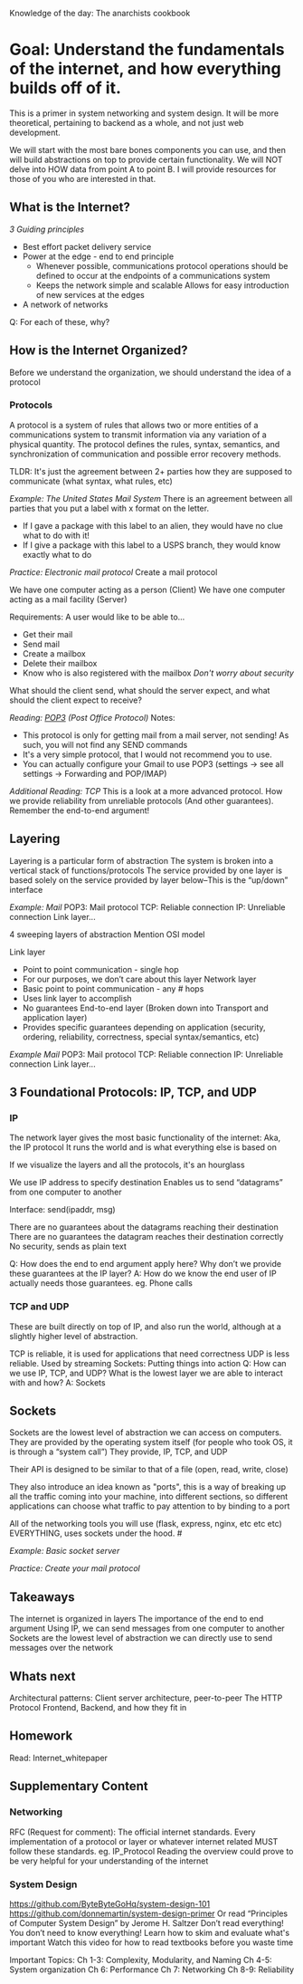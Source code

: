 Knowledge of the day: The anarchists cookbook

# Goal: Understand the fundamentals of the internet, and how everything builds off of it. 
This is a primer in system networking and system design. It will be more theoretical, pertaining to backend as a whole, and not just web development. 

We will start with the most bare bones components you can use, and then will build abstractions on top to provide certain functionality.
We will NOT delve into HOW data from point A to point B. I will provide resources for those of you who are interested in that. 

## What is the Internet?
_3 Guiding principles_
* Best effort packet delivery service
* Power at the edge - end to end principle
    * Whenever possible, communications protocol operations should be defined to occur at the endpoints of a communications system
    * Keeps the network simple and scalable Allows for easy introduction of new services at the edges
* A network of networks

Q: For each of these, why?

## How is the Internet Organized?
Before we understand the organization, we should understand the idea of a protocol

### Protocols
A protocol is a system of rules that allows two or more entities of a communications system to transmit information via any variation of a physical quantity. 
The protocol defines the rules, syntax, semantics, and synchronization of communication and possible error recovery methods.

TLDR: It's just the agreement between 2+ parties how they are supposed to communicate (what syntax, what rules, etc)

_Example: The United States Mail System_
There is an agreement between all parties that you put a label with x format on the letter.
* If I gave a package with this label to an alien, they would have no clue what to do with it!
* If I give a package with this label to a USPS branch, they would know exactly what to do

_Practice: Electronic mail protocol_
Create a mail protocol

We have one computer acting as a person (Client)
We have one computer acting as a mail facility (Server)

Requirements: 
A user would like to be able to...
* Get their mail
* Send mail
* Create a mailbox
* Delete their mailbox
* Know who is also registered with the mailbox
*Don't worry about security*

What should the client send, what should the server expect, and what should the client expect to receive?

_Reading: [POP3](https://www.ibm.com/docs/en/i/7.5?topic=information-pop) (Post Office Protocol)_
Notes:
* This protocol is only for getting mail from a mail server, not sending! As such, you will not find any SEND commands
* It's a very simple protocol, that I would not recommend you to use.
* You can actually configure your Gmail to use POP3 (settings -> see all settings -> Forwarding and POP/IMAP)

_Additional Reading: TCP_
This is a look at a more advanced protocol.
How we provide reliability from unreliable protocols (And other guarantees). Remember the end-to-end argument!

## Layering
Layering is a particular form of abstraction
The system is broken into a vertical stack of functions/protocols
The service provided by one layer is based solely on the service provided by layer below–This is the “up/down” interface

_Example: Mail_
POP3: Mail protocol
TCP: Reliable connection
IP: Unreliable connection
Link layer...

4 sweeping layers of abstraction
Mention OSI model


Link layer
* Point to point communication - single hop
* For our purposes, we don’t care about this layer
Network layer
* Basic point to point communication - any # hops
* Uses link layer to accomplish
* No guarantees
End-to-end layer (Broken down into Transport and application layer)
* Provides specific guarantees depending on application (security, ordering, reliability, correctness, special syntax/semantics, etc)

_Example Mail_
POP3: Mail protocol
TCP: Reliable connection
IP: Unreliable connection
Link layer...

## 3 Foundational Protocols: IP, TCP, and UDP
### IP
The network layer gives the most basic functionality of the internet: Aka, the IP protocol
It runs the world and is what everything else is based on

If we visualize the layers and all the protocols, it's an hourglass


We use IP address to specify destination
Enables us to send “datagrams” from one computer to another

Interface: 
send(ipaddr, msg)

There are no guarantees about the datagrams reaching their destination
There are no guarantees the datagram reaches their destination correctly
No security, sends as plain text

Q: How does the end to end argument apply here? Why don’t we provide these guarantees at the IP layer?
A: How do we know the end user of IP actually needs those guarantees. eg. Phone calls

### TCP and UDP
These are built directly on top of IP, and also run the world, although at a slightly higher level of abstraction.

TCP is reliable, it is used for applications that need correctness
UDP is less reliable. Used by streaming 
Sockets: Putting things into action
Q: How can we use IP, TCP, and UDP? What is the lowest layer we are able to interact with and how?
A: Sockets

## Sockets
Sockets are the lowest level of abstraction we can access on computers. They are provided by the operating system itself (for people who took OS, it is through a “system call”)
They provide, IP, TCP, and UDP

Their API is designed to be similar to that of a file (open, read, write, close)

They also introduce an idea known as "ports", this is a way of breaking up all the traffic coming into your machine, into different sections, so different applications can choose what traffic to pay attention to by binding to a port

All of the networking tools you will use (flask, express, nginx, etc etc etc) EVERYTHING, uses sockets under the hood. 
#<Show flask using sockets>

_Example: Basic socket server_

_Practice: Create your mail protocol_

## Takeaways
The internet is organized in layers
The importance of the end to end argument
Using IP, we can send messages from one computer to another
Sockets are the lowest level of abstraction we can directly use to send messages over the network

## Whats next 
Architectural patterns: Client server architecture, peer-to-peer
The HTTP Protocol
Frontend, Backend, and how they fit in

## Homework
Read: Internet_whitepaper 

## Supplementary Content
### Networking
RFC (Request for comment): The official internet standards. Every implementation of a protocol or layer or whatever internet related MUST follow these standards.
eg. IP_Protocol Reading the overview could prove to be very helpful for your understanding of the internet

### System Design
https://github.com/ByteByteGoHq/system-design-101 
https://github.com/donnemartin/system-design-primer 
Or read “Principles of Computer System Design” by Jerome H. Saltzer
Don’t read everything! You don’t need to know everything! Learn how to skim and evaluate what's important
Watch this video for how to read textbooks before you waste time 

Important Topics: 
Ch 1-3: Complexity, Modularity, and Naming 
Ch 4-5: System organization
Ch 6: Performance
Ch 7: Networking
Ch 8-9: Reliability

